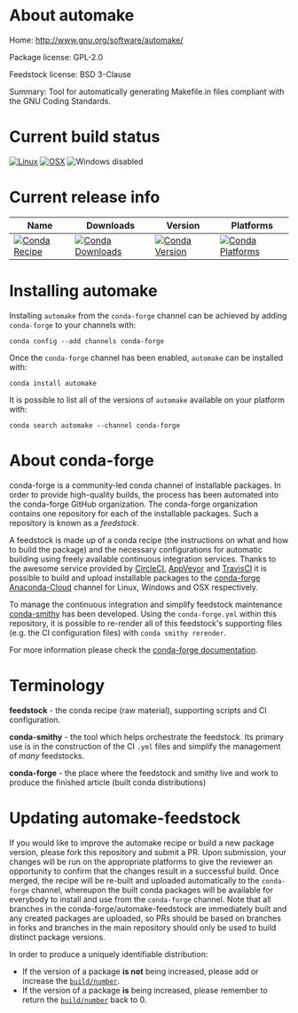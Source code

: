 About automake
==============

Home: http://www.gnu.org/software/automake/

Package license: GPL-2.0

Feedstock license: BSD 3-Clause

Summary: Tool for automatically generating Makefile.in files compliant with the GNU Coding Standards.




Current build status
====================

[![Linux](https://img.shields.io/circleci/project/github/conda-forge/automake-feedstock/master.svg?label=Linux)](https://circleci.com/gh/conda-forge/automake-feedstock)
[![OSX](https://img.shields.io/travis/conda-forge/automake-feedstock/master.svg?label=macOS)](https://travis-ci.org/conda-forge/automake-feedstock)
![Windows disabled](https://img.shields.io/badge/Windows-disabled-lightgrey.svg)

Current release info
====================

| Name | Downloads | Version | Platforms |
| --- | --- | --- | --- |
| [![Conda Recipe](https://img.shields.io/badge/recipe-automake-green.svg)](https://anaconda.org/conda-forge/automake) | [![Conda Downloads](https://img.shields.io/conda/dn/conda-forge/automake.svg)](https://anaconda.org/conda-forge/automake) | [![Conda Version](https://img.shields.io/conda/vn/conda-forge/automake.svg)](https://anaconda.org/conda-forge/automake) | [![Conda Platforms](https://img.shields.io/conda/pn/conda-forge/automake.svg)](https://anaconda.org/conda-forge/automake) |

Installing automake
===================

Installing `automake` from the `conda-forge` channel can be achieved by adding `conda-forge` to your channels with:

```
conda config --add channels conda-forge
```

Once the `conda-forge` channel has been enabled, `automake` can be installed with:

```
conda install automake
```

It is possible to list all of the versions of `automake` available on your platform with:

```
conda search automake --channel conda-forge
```


About conda-forge
=================

conda-forge is a community-led conda channel of installable packages.
In order to provide high-quality builds, the process has been automated into the
conda-forge GitHub organization. The conda-forge organization contains one repository
for each of the installable packages. Such a repository is known as a *feedstock*.

A feedstock is made up of a conda recipe (the instructions on what and how to build
the package) and the necessary configurations for automatic building using freely
available continuous integration services. Thanks to the awesome service provided by
[CircleCI](https://circleci.com/), [AppVeyor](http://www.appveyor.com/)
and [TravisCI](https://travis-ci.org/) it is possible to build and upload installable
packages to the [conda-forge](https://anaconda.org/conda-forge)
[Anaconda-Cloud](http://docs.anaconda.org/) channel for Linux, Windows and OSX respectively.

To manage the continuous integration and simplify feedstock maintenance
[conda-smithy](http://github.com/conda-forge/conda-smithy) has been developed.
Using the ``conda-forge.yml`` within this repository, it is possible to re-render all of
this feedstock's supporting files (e.g. the CI configuration files) with ``conda smithy rerender``.

For more information please check the [conda-forge documentation](https://conda-forge.org/docs/).

Terminology
===========

**feedstock** - the conda recipe (raw material), supporting scripts and CI configuration.

**conda-smithy** - the tool which helps orchestrate the feedstock.
                   Its primary use is in the construction of the CI ``.yml`` files
                   and simplify the management of *many* feedstocks.

**conda-forge** - the place where the feedstock and smithy live and work to
                  produce the finished article (built conda distributions)


Updating automake-feedstock
===========================

If you would like to improve the automake recipe or build a new
package version, please fork this repository and submit a PR. Upon submission,
your changes will be run on the appropriate platforms to give the reviewer an
opportunity to confirm that the changes result in a successful build. Once
merged, the recipe will be re-built and uploaded automatically to the
`conda-forge` channel, whereupon the built conda packages will be available for
everybody to install and use from the `conda-forge` channel.
Note that all branches in the conda-forge/automake-feedstock are
immediately built and any created packages are uploaded, so PRs should be based
on branches in forks and branches in the main repository should only be used to
build distinct package versions.

In order to produce a uniquely identifiable distribution:
 * If the version of a package **is not** being increased, please add or increase
   the [``build/number``](http://conda.pydata.org/docs/building/meta-yaml.html#build-number-and-string).
 * If the version of a package **is** being increased, please remember to return
   the [``build/number``](http://conda.pydata.org/docs/building/meta-yaml.html#build-number-and-string)
   back to 0.